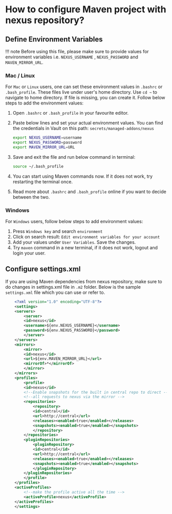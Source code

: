 # How to configure Maven project with nexus repository?

## Define Environment Variables

!!! note
    Before using this file, please make sure to provide values for environment variables i.e. `NEXUS_USERNAME` , `NEXUS_PASSWORD` and `MAVEN_MIRROR_URL`.

### Mac / Linux

For `Mac` or `Linux` users, one can set these environment values in `.bashrc` or `.bash_profile`. These files live under user's home directory. Use `cd ~` to navigate to home directory. If file is missing, you can create it. Follow below steps to add the environment values:

1. Open `.bashrc` or `.bash_profile` in your favourite editor.
1. Paste below lines and set your actual environment values. You can find the credentials in Vault on this path: `secrets/managed-addons/nexus`

    ```bash
    export NEXUS_USERNAME=username
    export NEXUS_PASSWORD=password
    export MAVEN_MIRROR_URL=URL
    ```

1. Save and exit the file and run below command in terminal:

    ```bash
    source ~/.bash_profile
    ```

1. You can start using Maven commands now. If it does not work, try restarting the terminal once.
1. Read more about `.bashrc` and `.bash_profile` online if you want to decide between the two.

### Windows

For `Windows` users, follow below steps to add environment values:

1. Press `Windows key` and search `environment`
1. Click on search result: `Edit environment variables for your account`
1. Add your values under `User Variables`. Save the changes.
1. Try `maven` command in a new terminal, if it does not work, logout and login your user.

## Configure settings.xml

If you are using Maven dependencies from nexus repository, make sure to do changes in settings.xml file in `.m2` folder. Below is the sample `settings.xml` file which you can use or refer to.

```xml
    <?xml version="1.0" encoding="UTF-8"?>
    <settings>
    <servers>
        <server>
        <id>nexus</id>
        <username>${env.NEXUS_USERNAME}</username>
        <password>${env.NEXUS_PASSWORD}</password>
        </server>
    </servers>
    <mirrors>
        <mirror>
        <id>nexus</id>
        <url>${env.MAVEN_MIRROR_URL}</url>
        <mirrorOf>*</mirrorOf>
        </mirror>
    </mirrors>
    <profiles>
        <profile>
        <id>nexus</id>
        <!--Enable snapshots for the built in central repo to direct -->
        <!--all requests to nexus via the mirror -->
        <repositories>
            <repository>
            <id>central</id>
            <url>http://central</url>
            <releases><enabled>true</enabled></releases>
            <snapshots><enabled>true</enabled></snapshots>
            </repository>
        </repositories>
        <pluginRepositories>
            <pluginRepository>
            <id>central</id>
            <url>http://central</url>
            <releases><enabled>true</enabled></releases>
            <snapshots><enabled>true</enabled></snapshots>
            </pluginRepository>
        </pluginRepositories>
        </profile>
    </profiles>
    <activeProfiles>
        <!--make the profile active all the time -->
        <activeProfile>nexus</activeProfile>
    </activeProfiles>
    </settings>
```
